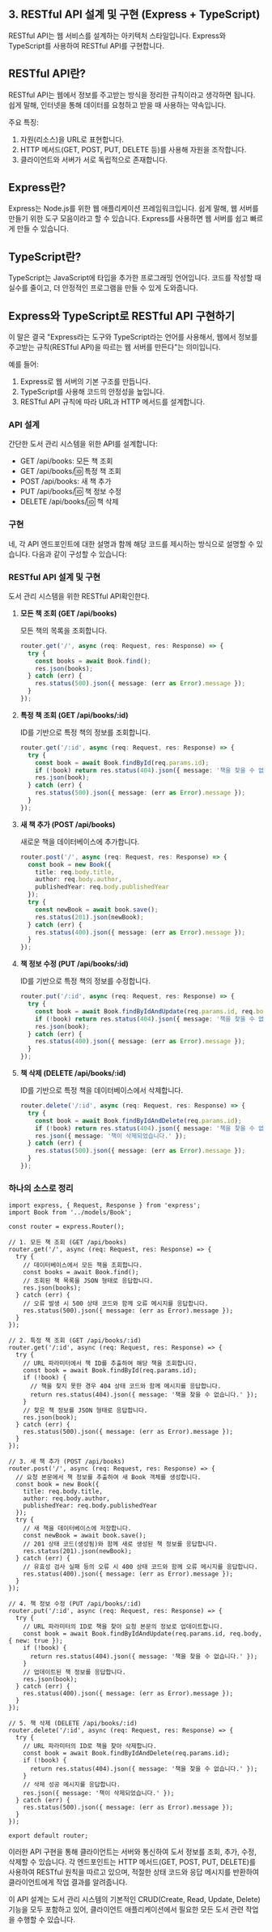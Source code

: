 ## 3. RESTful API 설계 및 구현 (Express + TypeScript)

RESTful API는 웹 서비스를 설계하는 아키텍처 스타일입니다. Express와 TypeScript를 사용하여 RESTful API를 구현합니다.


## RESTful API란?

RESTful API는 웹에서 정보를 주고받는 방식을 정리한 규칙이라고 생각하면 됩니다. 쉽게 말해, 인터넷을 통해 데이터를 요청하고 받을 때 사용하는 약속입니다.

주요 특징:
1. 자원(리소스)을 URL로 표현합니다.
2. HTTP 메서드(GET, POST, PUT, DELETE 등)를 사용해 자원을 조작합니다.
3. 클라이언트와 서버가 서로 독립적으로 존재합니다.

## Express란?

Express는 Node.js를 위한 웹 애플리케이션 프레임워크입니다. 쉽게 말해, 웹 서버를 만들기 위한 도구 모음이라고 할 수 있습니다. Express를 사용하면 웹 서버를 쉽고 빠르게 만들 수 있습니다.

## TypeScript란?

TypeScript는 JavaScript에 타입을 추가한 프로그래밍 언어입니다. 코드를 작성할 때 실수를 줄이고, 더 안정적인 프로그램을 만들 수 있게 도와줍니다.

## Express와 TypeScript로 RESTful API 구현하기

이 말은 결국 "Express라는 도구와 TypeScript라는 언어를 사용해서, 웹에서 정보를 주고받는 규칙(RESTful API)을 따르는 웹 서버를 만든다"는 의미입니다.

예를 들어:
1. Express로 웹 서버의 기본 구조를 만듭니다.
2. TypeScript를 사용해 코드의 안정성을 높입니다.
3. RESTful API 규칙에 따라 URL과 HTTP 메서드를 설계합니다.


### API 설계

간단한 도서 관리 시스템을 위한 API를 설계합니다:

- GET /api/books: 모든 책 조회
- GET /api/books/:id: 특정 책 조회
- POST /api/books: 새 책 추가
- PUT /api/books/:id: 책 정보 수정
- DELETE /api/books/:id: 책 삭제

### 구현
네, 각 API 엔드포인트에 대한 설명과 함께 해당 코드를 제시하는 방식으로 설명할 수 있습니다. 다음과 같이 구성할 수 있습니다:

### RESTful API 설계 및 구현

도서 관리 시스템을 위한 RESTful API확인한다.

1. **모든 책 조회 (GET /api/books)**

   모든 책의 목록을 조회합니다.

   ```typescript
   router.get('/', async (req: Request, res: Response) => {
     try {
       const books = await Book.find();
       res.json(books);
     } catch (err) {
       res.status(500).json({ message: (err as Error).message });
     }
   });
   ```

2. **특정 책 조회 (GET /api/books/:id)**

   ID를 기반으로 특정 책의 정보를 조회합니다.

   ```typescript
   router.get('/:id', async (req: Request, res: Response) => {
     try {
       const book = await Book.findById(req.params.id);
       if (!book) return res.status(404).json({ message: '책을 찾을 수 없습니다.' });
       res.json(book);
     } catch (err) {
       res.status(500).json({ message: (err as Error).message });
     }
   });
   ```

3. **새 책 추가 (POST /api/books)**

   새로운 책을 데이터베이스에 추가합니다.

   ```typescript
   router.post('/', async (req: Request, res: Response) => {
     const book = new Book({
       title: req.body.title,
       author: req.body.author,
       publishedYear: req.body.publishedYear
     });
     try {
       const newBook = await book.save();
       res.status(201).json(newBook);
     } catch (err) {
       res.status(400).json({ message: (err as Error).message });
     }
   });
   ```

4. **책 정보 수정 (PUT /api/books/:id)**

   ID를 기반으로 특정 책의 정보를 수정합니다.

   ```typescript
   router.put('/:id', async (req: Request, res: Response) => {
     try {
       const book = await Book.findByIdAndUpdate(req.params.id, req.body, { new: true });
       if (!book) return res.status(404).json({ message: '책을 찾을 수 없습니다.' });
       res.json(book);
     } catch (err) {
       res.status(400).json({ message: (err as Error).message });
     }
   });
   ```

5. **책 삭제 (DELETE /api/books/:id)**

   ID를 기반으로 특정 책을 데이터베이스에서 삭제합니다.

   ```typescript
   router.delete('/:id', async (req: Request, res: Response) => {
     try {
       const book = await Book.findByIdAndDelete(req.params.id);
       if (!book) return res.status(404).json({ message: '책을 찾을 수 없습니다.' });
       res.json({ message: '책이 삭제되었습니다.' });
     } catch (err) {
       res.status(500).json({ message: (err as Error).message });
     }
   });
   ```  





### 하나의 소스로 정리 

```aiignore
import express, { Request, Response } from 'express';
import Book from '../models/Book';

const router = express.Router();

// 1. 모든 책 조회 (GET /api/books)
router.get('/', async (req: Request, res: Response) => {
  try {
    // 데이터베이스에서 모든 책을 조회합니다.
    const books = await Book.find();
    // 조회된 책 목록을 JSON 형태로 응답합니다.
    res.json(books);
  } catch (err) {
    // 오류 발생 시 500 상태 코드와 함께 오류 메시지를 응답합니다.
    res.status(500).json({ message: (err as Error).message });
  }
});

// 2. 특정 책 조회 (GET /api/books/:id)
router.get('/:id', async (req: Request, res: Response) => {
  try {
    // URL 파라미터에서 책 ID를 추출하여 해당 책을 조회합니다.
    const book = await Book.findById(req.params.id);
    if (!book) {
      // 책을 찾지 못한 경우 404 상태 코드와 함께 메시지를 응답합니다.
      return res.status(404).json({ message: '책을 찾을 수 없습니다.' });
    }
    // 찾은 책 정보를 JSON 형태로 응답합니다.
    res.json(book);
  } catch (err) {
    res.status(500).json({ message: (err as Error).message });
  }
});

// 3. 새 책 추가 (POST /api/books)
router.post('/', async (req: Request, res: Response) => {
  // 요청 본문에서 책 정보를 추출하여 새 Book 객체를 생성합니다.
  const book = new Book({
    title: req.body.title,
    author: req.body.author,
    publishedYear: req.body.publishedYear
  });
  try {
    // 새 책을 데이터베이스에 저장합니다.
    const newBook = await book.save();
    // 201 상태 코드(생성됨)와 함께 새로 생성된 책 정보를 응답합니다.
    res.status(201).json(newBook);
  } catch (err) {
    // 유효성 검사 실패 등의 오류 시 400 상태 코드와 함께 오류 메시지를 응답합니다.
    res.status(400).json({ message: (err as Error).message });
  }
});

// 4. 책 정보 수정 (PUT /api/books/:id)
router.put('/:id', async (req: Request, res: Response) => {
  try {
    // URL 파라미터의 ID로 책을 찾아 요청 본문의 정보로 업데이트합니다.
    const book = await Book.findByIdAndUpdate(req.params.id, req.body, { new: true });
    if (!book) {
      return res.status(404).json({ message: '책을 찾을 수 없습니다.' });
    }
    // 업데이트된 책 정보를 응답합니다.
    res.json(book);
  } catch (err) {
    res.status(400).json({ message: (err as Error).message });
  }
});

// 5. 책 삭제 (DELETE /api/books/:id)
router.delete('/:id', async (req: Request, res: Response) => {
  try {
    // URL 파라미터의 ID로 책을 찾아 삭제합니다.
    const book = await Book.findByIdAndDelete(req.params.id);
    if (!book) {
      return res.status(404).json({ message: '책을 찾을 수 없습니다.' });
    }
    // 삭제 성공 메시지를 응답합니다.
    res.json({ message: '책이 삭제되었습니다.' });
  } catch (err) {
    res.status(500).json({ message: (err as Error).message });
  }
});

export default router;

```

이러한 API 구현을 통해 클라이언트는 서버와 통신하여 도서 정보를 조회, 추가, 수정, 삭제할 수 있습니다. 각 엔드포인트는 HTTP 메서드(GET, POST, PUT, DELETE)를 사용하여 RESTful 원칙을 따르고 있으며, 적절한 상태 코드와 응답 메시지를 반환하여 클라이언트에게 작업 결과를 알려줍니다.

이 API 설계는 도서 관리 시스템의 기본적인 CRUD(Create, Read, Update, Delete) 기능을 모두 포함하고 있어, 클라이언트 애플리케이션에서 필요한 모든 도서 관련 작업을 수행할 수 있습니다.
